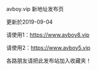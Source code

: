 avboy.vip  新地址发布页

更新於2019-09-04

请使用1：https://www.avboy8.vip

请使用2：https://www.avboy5.vip


各路朋友请把此发布站加入收藏夹！

